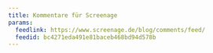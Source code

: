 ```yaml
---
title: Kommentare für Screenage
params:
  feedlink: https://www.screenage.de/blog/comments/feed/
  feedid: bc4271eda491e81baceb468bd94d578b
---
```

